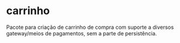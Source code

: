 carrinho
========

Pacote para criação de carrinho de compra com suporte a diversos gateway/meios de pagamentos, sem a parte de persistência.
